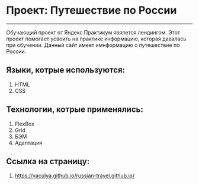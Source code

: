 # Проект: Путешествие по России
------
Обучающий проект от Яндекс  Практикум явялется лендингом.
Этот проект помогает усвоить на практике информацию, которая давалась при обучении.
Данный сайт имеет имнформацию о путешествие по России.

## Языки, котрые используются:
  1. HTML
  2. CSS

## Технологии, котрые применялись:
  1. FlexBox
  2. Grid
  3. БЭМ
  4. Адаптация

## Ссылка на страницу:
  1. https://vaculya.github.io/russian-travel.github.io/


